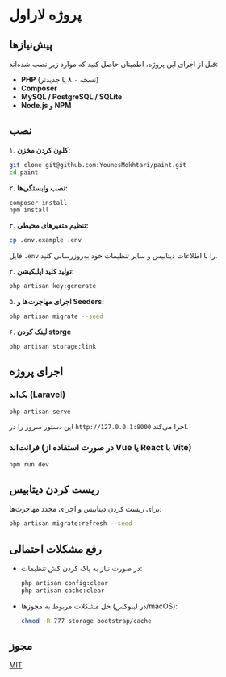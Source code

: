 # پروژه لاراول

## پیش‌نیازها

قبل از اجرای این پروژه، اطمینان حاصل کنید که موارد زیر نصب شده‌اند:

-   **PHP** (نسخه ۸.۰ یا جدیدتر)
-   **Composer**
-   **MySQL / PostgreSQL / SQLite**
-   **Node.js و NPM**

## نصب

۱. **کلون کردن مخزن:**

```bash
git clone git@github.com:YounesMokhtari/paint.git
cd paint
```

۲. **نصب وابستگی‌ها:**

```bash
composer install
npm install
```

۳. **تنظیم متغیرهای محیطی:**

```bash
cp .env.example .env
```

فایل `.env` را با اطلاعات دیتابیس و سایر تنظیمات خود به‌روزرسانی کنید.

۴. **تولید کلید اپلیکیشن:**

```bash
php artisan key:generate
```

۵. **اجرای مهاجرت‌ها و Seeders:**

```bash
php artisan migrate --seed
```

۶. **لینک کردن storge**

```bash
php artisan storage:link
```

## اجرای پروژه

### بک‌اند (Laravel)

```bash
php artisan serve
```

این دستور سرور را در `http://127.0.0.1:8000` اجرا می‌کند.

### فرانت‌اند (در صورت استفاده از Vue یا React با Vite)

```bash
npm run dev
```

## ریست کردن دیتابیس

برای ریست کردن دیتابیس و اجرای مجدد مهاجرت‌ها:

```bash
php artisan migrate:refresh --seed
```

## رفع مشکلات احتمالی

-   در صورت نیاز به پاک کردن کش تنظیمات:
    ```bash
    php artisan config:clear
    php artisan cache:clear
    ```
-   حل مشکلات مربوط به مجوزها (در لینوکس/macOS):
    ```bash
    chmod -R 777 storage bootstrap/cache
    ```

## مجوز

[MIT](LICENSE)
